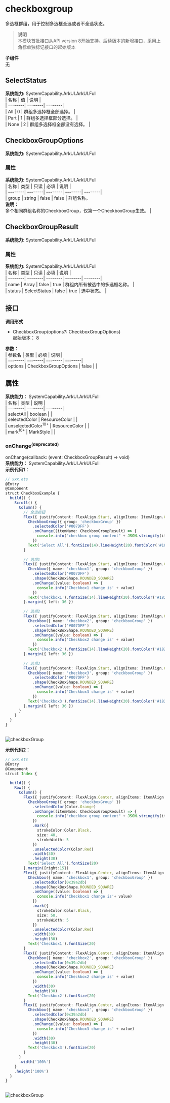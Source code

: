 # checkboxgroup    
多选框群组，用于控制多选框全选或者不全选状态。  
> **说明**   
>本模块首批接口从API version 8开始支持。后续版本的新增接口，采用上角标单独标记接口的起始版本  
  
 **子组件**   
无  
    
## SelectStatus    
    
 **系统能力:**  SystemCapability.ArkUI.ArkUI.Full    
| 名称 | 值 | 说明 |  
| --------| --------| --------|  
| All | 0 | 群组多选择框全部选择。 |  
| Part | 1 | 群组多选择框部分选择。 |  
| None | 2 | 群组多选择框全部没有选择。 |  
    
## CheckboxGroupOptions  
 **系统能力:**  SystemCapability.ArkUI.ArkUI.Full    
### 属性    
 **系统能力:**  SystemCapability.ArkUI.ArkUI.Full    
| 名称 | 类型 | 只读 | 必填 | 说明 |  
| --------| --------| --------| --------| --------|  
| group | string | false | false | 群组名称。<br/>**说明：** <br/>多个相同群组名称的CheckboxGroup，仅第一个CheckboxGroup生效。 |  
    
## CheckboxGroupResult  
 **系统能力:**  SystemCapability.ArkUI.ArkUI.Full    
### 属性    
 **系统能力:**  SystemCapability.ArkUI.ArkUI.Full    
| 名称 | 类型 | 只读 | 必填 | 说明 |  
| --------| --------| --------| --------| --------|  
| name | Array<string> | false | true | 群组内所有被选中的多选框名称。 |  
| status | SelectStatus | false | true | 选中状态。 |  
    
## 接口  
  
  
    
 **调用形式**     
    
- CheckboxGroup(options?: CheckboxGroupOptions)    
起始版本： 8    
    
 **参数：**     
| 参数名 | 类型 | 必填 | 说明 |  
| --------| --------| --------| --------|  
| options | CheckboxGroupOptions | false |  |  
    
## 属性  
    
 **系统能力：** SystemCapability.ArkUI.ArkUI.Full    
| 名称 | 类型 | 说明 |  
| --------| --------| --------|  
| selectAll |  boolean |  |  
| selectedColor |  ResourceColor |  |  
| unselectedColor<sup>10+</sup> |  ResourceColor |  |  
| mark<sup>10+</sup> |  MarkStyle |  |  
    
### onChange<sup>(deprecated)</sup>    
onChange(callback: (event: CheckboxGroupResult) => void)    
 **系统能力：** SystemCapability.ArkUI.ArkUI.Full    
 **示例代码1：**   
```ts    
// xxx.ets  
@Entry  
@Component  
struct CheckboxExample {  
  build() {  
    Scroll() {  
      Column() {  
        // 全选按钮  
        Flex({ justifyContent: FlexAlign.Start, alignItems: ItemAlign.Center }) {  
          CheckboxGroup({ group: 'checkboxGroup' })  
            .selectedColor('#007DFF')  
            .onChange((itemName: CheckboxGroupResult) => {  
              console.info("checkbox group content" + JSON.stringify(itemName))  
            })  
          Text('Select All').fontSize(14).lineHeight(20).fontColor('#182431').fontWeight(500)  
        }  
  
        // 选项1  
        Flex({ justifyContent: FlexAlign.Start, alignItems: ItemAlign.Center }) {  
          Checkbox({ name: 'checkbox1', group: 'checkboxGroup' })  
            .selectedColor('#007DFF')  
            .shape(CheckBoxShape.ROUNDED_SQUARE)  
            .onChange((value: boolean) => {  
              console.info('Checkbox1 change is' + value)  
            })  
          Text('Checkbox1').fontSize(14).lineHeight(20).fontColor('#182431').fontWeight(500)  
        }.margin({ left: 36 })  
  
        // 选项2  
        Flex({ justifyContent: FlexAlign.Start, alignItems: ItemAlign.Center }) {  
          Checkbox({ name: 'checkbox2', group: 'checkboxGroup' })  
            .selectedColor('#007DFF')  
            .shape(CheckBoxShape.ROUNDED_SQUARE)  
            .onChange((value: boolean) => {  
              console.info('Checkbox2 change is' + value)  
            })  
          Text('Checkbox2').fontSize(14).lineHeight(20).fontColor('#182431').fontWeight(500)  
        }.margin({ left: 36 })  
  
        // 选项3  
        Flex({ justifyContent: FlexAlign.Start, alignItems: ItemAlign.Center }) {  
          Checkbox({ name: 'checkbox3', group: 'checkboxGroup' })  
            .selectedColor('#007DFF')  
            .shape(CheckBoxShape.ROUNDED_SQUARE)  
            .onChange((value: boolean) => {  
              console.info('Checkbox3 change is' + value)  
            })  
          Text('Checkbox3').fontSize(14).lineHeight(20).fontColor('#182431').fontWeight(500)  
        }.margin({ left: 36 })  
      }  
    }  
  }  
}  
    
```    
  
![checkboxGroup](figures/checkboxGroup.gif)  
    
 **示例代码2：**   
```ts    
// xxx.ets  
@Entry  
@Component  
struct Index {  
  
  build() {  
    Row() {  
      Column() {  
        Flex({ justifyContent: FlexAlign.Center, alignItems: ItemAlign.Center }) {  
          CheckboxGroup({ group: 'checkboxGroup' })  
            .selectedColor(Color.Orange)  
            .onChange((itemName: CheckboxGroupResult) => {  
              console.info("checkbox group content" + JSON.stringify(itemName))  
            })  
            .mark({  
              strokeColor:Color.Black,  
              size: 40,  
              strokeWidth: 5  
            })  
            .unselectedColor(Color.Red)  
            .width(30)  
            .height(30)  
          Text('Select All').fontSize(20)  
        }.margin({right:15})  
        Flex({ justifyContent: FlexAlign.Center, alignItems: ItemAlign.Center }) {  
          Checkbox({ name: 'checkbox1', group: 'checkboxGroup' })  
            .selectedColor(0x39a2db)  
            .shape(CheckBoxShape.ROUNDED_SQUARE)  
            .onChange((value: boolean) => {  
              console.info('Checkbox1 change is'+ value)  
            })  
            .mark({  
              strokeColor:Color.Black,  
              size: 50,  
              strokeWidth: 5  
            })  
            .unselectedColor(Color.Red)  
            .width(30)  
            .height(30)  
          Text('Checkbox1').fontSize(20)  
        }  
        Flex({ justifyContent: FlexAlign.Center, alignItems: ItemAlign.Center }) {  
          Checkbox({ name: 'checkbox2', group: 'checkboxGroup' })  
            .selectedColor(0x39a2db)  
            .shape(CheckBoxShape.ROUNDED_SQUARE)  
            .onChange((value: boolean) => {  
              console.info('Checkbox2 change is' + value)  
            })  
            .width(30)  
            .height(30)  
          Text('Checkbox2').fontSize(20)  
        }  
        Flex({ justifyContent: FlexAlign.Center, alignItems: ItemAlign.Center }) {  
          Checkbox({ name: 'checkbox3', group: 'checkboxGroup' })  
            .selectedColor(0x39a2db)  
            .shape(CheckBoxShape.ROUNDED_SQUARE)  
            .onChange((value: boolean) => {  
              console.info('Checkbox3 change is' + value)  
            })  
            .width(30)  
            .height(30)  
          Text('Checkbox3').fontSize(20)  
        }  
      }  
      .width('100%')  
    }  
    .height('100%')  
  }  
}  
    
```    
  
![checkboxGroup](figures/checkboxGroup2.gif)  
